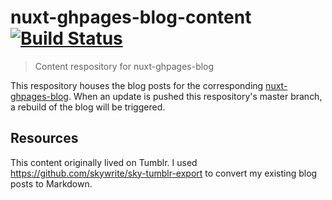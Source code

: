 # nuxt-ghpages-blog-content [![Build Status](https://travis-ci.org/mhgbrown/nuxt-ghpages-blog-content.svg?branch=master)](http://travis-ci.org/mhgbrown/nuxt-ghpages-blog-content)

> Content respository for nuxt-ghpages-blog

This respository houses the blog posts for the corresponding [nuxt-ghpages-blog](https://github.com/mhgbrown/nuxt-ghpages-blog). When an update is pushed this respository's master branch, a rebuild of the blog will be triggered.

## Resources

This content originally lived on Tumblr. I used https://github.com/skywrite/sky-tumblr-export to convert my existing blog posts to Markdown.
